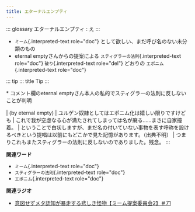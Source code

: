 ```yaml
---
title: エターナルエンプティ
---
```


::: glossary
エターナルエンプティ : え
:::

-   `ミーム`{.interpreted-text role="doc"}
    として欲しい、まだ呼び名のない未分類のもの
-   eternal emptyさんからの提案による
    `スティグラーの法則`{.interpreted-text role="doc"}
    `破り`{.interpreted-text role="del"} どおりの
    `エポニム`{.interpreted-text role="doc"}

::: tip
::: title
Tip
:::

\* コメント欄のeternal
emptyさん本人の私的でスティグラーの法則に反しないことが判明

| (by eternal empty)
| ユルゲン奴隷としてはエポニム化は嬉しい限りですけども
| これで我が空虚なる心が満たされてしまっては名が廃る......まさに自家撞着。
| ということで白状しますが、まだ名の付いていない事物を表す呼称を設けるべきという提唱は以前にもどこかで見た記憶があります。（出典不明）
| つまりこれもまたスティグラーの法則に反しないのでありました。残念。
:::

**関連ワード**

-   `ミーム`{.interpreted-text role="doc"}
-   `スティグラーの法則`{.interpreted-text role="doc"}
-   `エポニム`{.interpreted-text role="doc"}

**関連ラジオ**

-   [意図せずメタ認知が暴走する悲しき怪物【ミーム提案委員会2】＃71](https://www.youtube.com/watch?v=sj7eer2tArs)
